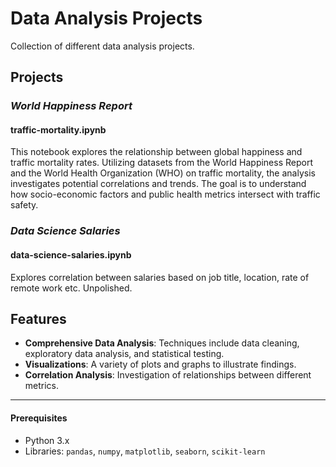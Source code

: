 # Data Analysis Projects

Collection of different data analysis projects.

## Projects


### _World Happiness Report_
#### traffic-mortality.ipynb

This notebook explores the relationship between global happiness and traffic mortality rates. Utilizing datasets from the World Happiness Report and the World Health Organization (WHO) on traffic mortality, the analysis investigates potential correlations and trends. The goal is to understand how socio-economic factors and public health metrics intersect with traffic safety.

### _Data Science Salaries_
#### data-science-salaries.ipynb

Explores correlation between salaries based on job title, location, rate of remote work etc. Unpolished. 


## Features

- **Comprehensive Data Analysis**: Techniques include data cleaning, exploratory data analysis, and statistical testing.
- **Visualizations**: A variety of plots and graphs to illustrate findings.
- **Correlation Analysis**: Investigation of relationships between different metrics.


---


#### Prerequisites
- Python 3.x
- Libraries: `pandas`, `numpy`, `matplotlib`, `seaborn`, `scikit-learn`
